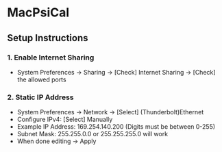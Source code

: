 # MacPsiCal

## Setup Instructions
### 1. Enable Internet Sharing
  - System Preferences -> Sharing -> [Check] Internet Sharing -> [Check] the allowed ports
### 2. Static IP Address
  - System Preferences -> Network -> [Select] (Thunderbolt)Ethernet
  - Configure IPv4: [Select] Manually
  - Example IP Address: 169.254.140.200 (Digits must be between 0-255)
  - Subnet Mask: 255.255.0.0 or 255.255.255.0 will work
  - When done editing -> Apply
